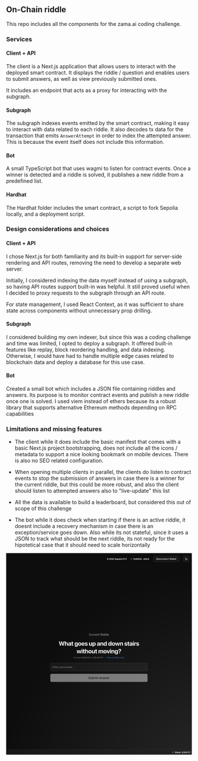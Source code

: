 ## On-Chain riddle

This repo includes all the components for the zama.ai coding challenge.

### Services

#### Client + API

The client is a Next.js application that allows users to interact with the deployed smart contract. It displays the riddle / question and enables users to submit answers, as well as view previously submitted ones.

It includes an endpoint that acts as a proxy for interacting with the subgraph.

#### Subgraph

The subgraph indexes events emitted by the smart contract, making it easy to interact with data related to each riddle. It also decodes tx data for the transaction that emits `AnswerAttempt` in order to index the attempted answer. This is because the event itself does not include this information.

#### Bot

A small TypeScript bot that uses wagmi to listen for contract events. Once a winner is detected and a riddle is solved, it publishes a new riddle from a predefined list.

#### Hardhat

The Hardhat folder includes the smart contract, a script to fork Sepolia locally, and a deployment script.

### Design considerations and choices

#### Client + API

I chose Next.js for both familiarity and its built-in support for server-side rendering and API routes, removing the need to develop a separate web server.

Initially, I considered indexing the data myself instead of using a subgraph, so having API routes support built-in was helpful. It still proved useful when I decided to proxy requests to the subgraph through an API route.

For state management, I used React Context, as it was sufficient to share state across components without unnecessary prop drilling.

#### Subgraph

I considered building my own indexer, but since this was a coding challenge and time was limited, I opted to deploy a subgraph. It offered built-in features like replay, block reordering handling, and data indexing. Otherwise, I would have had to handle multiple edge cases related to blockchain data and deploy a database for this use case.

#### Bot

Created a small bot which includes a JSON file containing riddles and answers. Its purpose is to monitor contract events and publish a new riddle once one is solved. I used viem instead of ethers because its a robust library that supports alternative Ethereum methods depending on RPC capabilities

### Limitations and missing features

- The client while it does include the basic manifest that comes with a basic Next.js project bootstrapping, does not include all the icons / metadata to support a nice looking bookmark on mobile devices. There is also no SEO related configuration.

- When opening multiple clients in parallel, the clients do listen to contract events to stop the submission of answers in case there is a winner for the current riddle, but this could be more robust, and also the client should listen to attempted answers also to "live-update" this list

- All the data is available to build a leaderboard, but considered this out of scope of this challenge

- The bot while it does check when starting if there is an active riddle, it doesnt include a recovery mechanism in case there is an exception/service goes down. Also while its not stateful, since it uses a JSON to track what should be the next riddle, its not ready for the hipotetical case that it should need to scale horizontally

![image_alt](https://github.com/nikoferro/riddle/blob/3e0a408653771017012692a944870fcb44a021b6/screenshot.png?raw=true)
